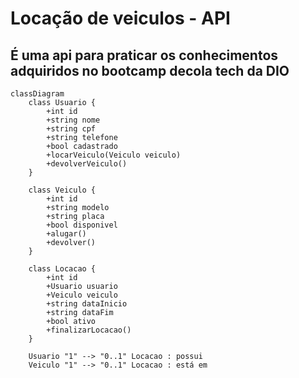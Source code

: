 # Locação de veiculos - API
## É uma api para praticar os conhecimentos adquiridos no bootcamp decola tech da DIO

``` mermaid
classDiagram
    class Usuario {
        +int id
        +string nome
        +string cpf
        +string telefone
        +bool cadastrado
        +locarVeiculo(Veiculo veiculo)
        +devolverVeiculo()
    }

    class Veiculo {
        +int id
        +string modelo
        +string placa
        +bool disponivel
        +alugar()
        +devolver()
    }

    class Locacao {
        +int id
        +Usuario usuario
        +Veiculo veiculo
        +string dataInicio
        +string dataFim
        +bool ativo
        +finalizarLocacao()
    }

    Usuario "1" --> "0..1" Locacao : possui
    Veiculo "1" --> "0..1" Locacao : está em
```
